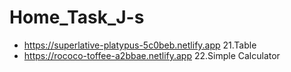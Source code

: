 # Home_Task_J-s
* https://superlative-platypus-5c0beb.netlify.app  21.Table
* https://rococo-toffee-a2bbae.netlify.app 22.Simple Calculator
